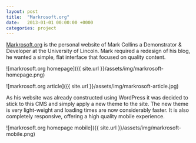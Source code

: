 ```yaml
---
layout: post
title:  "Markrosoft.org"
date:   2013-01-01 00:00:00 +0000
categories: project
---
```

[Markrosoft.org](http://markrosoft.org/) is the personal website of Mark Collins a Demonstrator & Developer at the University of Lincoln. Mark required a redesign of his blog, he wanted a simple, flat interface that focused on quality content.

![markrosoft.org homepage]({{ site.url }}/assets/img/markrosoft-homepage.png)

![markrosoft.org article]({{ site.url }}/assets/img/markrosoft-article.jpg)

As his website was already constructed using WordPress it was decided to stick to this CMS and simply apply a new theme to the site. The new theme is very light-weight and loading times are now considerably faster. It is also completely responsive, offering a high quality mobile experience.

![markrosoft.org homepage mobile]({{ site.url }}/assets/img/markrosoft-mobile.png)